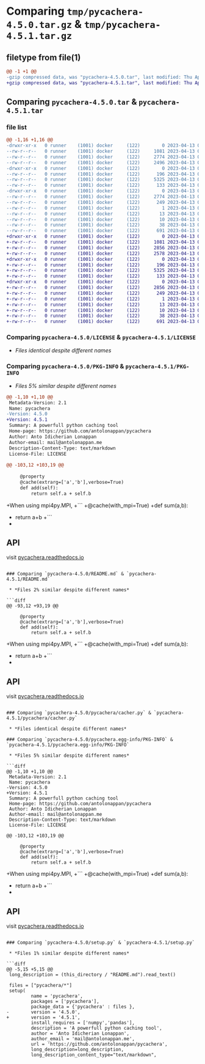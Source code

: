 # Comparing `tmp/pycachera-4.5.0.tar.gz` & `tmp/pycachera-4.5.1.tar.gz`

## filetype from file(1)

```diff
@@ -1 +1 @@
-gzip compressed data, was "pycachera-4.5.0.tar", last modified: Thu Apr 13 04:46:24 2023, max compression
+gzip compressed data, was "pycachera-4.5.1.tar", last modified: Thu Apr 13 05:05:37 2023, max compression
```

## Comparing `pycachera-4.5.0.tar` & `pycachera-4.5.1.tar`

### file list

```diff
@@ -1,16 +1,16 @@
-drwxr-xr-x   0 runner    (1001) docker     (122)        0 2023-04-13 04:46:24.882463 pycachera-4.5.0/
--rw-r--r--   0 runner    (1001) docker     (122)     1081 2023-04-13 04:46:17.000000 pycachera-4.5.0/LICENSE
--rw-r--r--   0 runner    (1001) docker     (122)     2774 2023-04-13 04:46:24.882463 pycachera-4.5.0/PKG-INFO
--rw-r--r--   0 runner    (1001) docker     (122)     2496 2023-04-13 04:46:17.000000 pycachera-4.5.0/README.md
-drwxr-xr-x   0 runner    (1001) docker     (122)        0 2023-04-13 04:46:24.878463 pycachera-4.5.0/pycachera/
--rw-r--r--   0 runner    (1001) docker     (122)      196 2023-04-13 04:46:17.000000 pycachera-4.5.0/pycachera/__init__.py
--rw-r--r--   0 runner    (1001) docker     (122)     5325 2023-04-13 04:46:17.000000 pycachera-4.5.0/pycachera/cacher.py
--rw-r--r--   0 runner    (1001) docker     (122)      133 2023-04-13 04:46:17.000000 pycachera-4.5.0/pycachera/mpi.py
-drwxr-xr-x   0 runner    (1001) docker     (122)        0 2023-04-13 04:46:24.882463 pycachera-4.5.0/pycachera.egg-info/
--rw-r--r--   0 runner    (1001) docker     (122)     2774 2023-04-13 04:46:24.000000 pycachera-4.5.0/pycachera.egg-info/PKG-INFO
--rw-r--r--   0 runner    (1001) docker     (122)      249 2023-04-13 04:46:24.000000 pycachera-4.5.0/pycachera.egg-info/SOURCES.txt
--rw-r--r--   0 runner    (1001) docker     (122)        1 2023-04-13 04:46:24.000000 pycachera-4.5.0/pycachera.egg-info/dependency_links.txt
--rw-r--r--   0 runner    (1001) docker     (122)       13 2023-04-13 04:46:24.000000 pycachera-4.5.0/pycachera.egg-info/requires.txt
--rw-r--r--   0 runner    (1001) docker     (122)       10 2023-04-13 04:46:24.000000 pycachera-4.5.0/pycachera.egg-info/top_level.txt
--rw-r--r--   0 runner    (1001) docker     (122)       38 2023-04-13 04:46:24.882463 pycachera-4.5.0/setup.cfg
--rw-r--r--   0 runner    (1001) docker     (122)      691 2023-04-13 04:46:17.000000 pycachera-4.5.0/setup.py
+drwxr-xr-x   0 runner    (1001) docker     (122)        0 2023-04-13 05:05:37.380005 pycachera-4.5.1/
+-rw-r--r--   0 runner    (1001) docker     (122)     1081 2023-04-13 05:05:28.000000 pycachera-4.5.1/LICENSE
+-rw-r--r--   0 runner    (1001) docker     (122)     2856 2023-04-13 05:05:37.380005 pycachera-4.5.1/PKG-INFO
+-rw-r--r--   0 runner    (1001) docker     (122)     2578 2023-04-13 05:05:28.000000 pycachera-4.5.1/README.md
+drwxr-xr-x   0 runner    (1001) docker     (122)        0 2023-04-13 05:05:37.380005 pycachera-4.5.1/pycachera/
+-rw-r--r--   0 runner    (1001) docker     (122)      196 2023-04-13 05:05:28.000000 pycachera-4.5.1/pycachera/__init__.py
+-rw-r--r--   0 runner    (1001) docker     (122)     5325 2023-04-13 05:05:28.000000 pycachera-4.5.1/pycachera/cacher.py
+-rw-r--r--   0 runner    (1001) docker     (122)      133 2023-04-13 05:05:28.000000 pycachera-4.5.1/pycachera/mpi.py
+drwxr-xr-x   0 runner    (1001) docker     (122)        0 2023-04-13 05:05:37.380005 pycachera-4.5.1/pycachera.egg-info/
+-rw-r--r--   0 runner    (1001) docker     (122)     2856 2023-04-13 05:05:37.000000 pycachera-4.5.1/pycachera.egg-info/PKG-INFO
+-rw-r--r--   0 runner    (1001) docker     (122)      249 2023-04-13 05:05:37.000000 pycachera-4.5.1/pycachera.egg-info/SOURCES.txt
+-rw-r--r--   0 runner    (1001) docker     (122)        1 2023-04-13 05:05:37.000000 pycachera-4.5.1/pycachera.egg-info/dependency_links.txt
+-rw-r--r--   0 runner    (1001) docker     (122)       13 2023-04-13 05:05:37.000000 pycachera-4.5.1/pycachera.egg-info/requires.txt
+-rw-r--r--   0 runner    (1001) docker     (122)       10 2023-04-13 05:05:37.000000 pycachera-4.5.1/pycachera.egg-info/top_level.txt
+-rw-r--r--   0 runner    (1001) docker     (122)       38 2023-04-13 05:05:37.380005 pycachera-4.5.1/setup.cfg
+-rw-r--r--   0 runner    (1001) docker     (122)      691 2023-04-13 05:05:28.000000 pycachera-4.5.1/setup.py
```

### Comparing `pycachera-4.5.0/LICENSE` & `pycachera-4.5.1/LICENSE`

 * *Files identical despite different names*

### Comparing `pycachera-4.5.0/PKG-INFO` & `pycachera-4.5.1/PKG-INFO`

 * *Files 5% similar despite different names*

```diff
@@ -1,10 +1,10 @@
 Metadata-Version: 2.1
 Name: pycachera
-Version: 4.5.0
+Version: 4.5.1
 Summary: A powerfull python caching tool
 Home-page: https://github.com/antolonappan/pycachera
 Author: Anto Idicherian Lonappan
 Author-email: mail@antolonappan.me
 Description-Content-Type: text/markdown
 License-File: LICENSE
 
@@ -103,12 +103,19 @@
     
     @property
     @cache(extrarg=['a','b'],verbose=True)
     def add(self):
         return self.a + self.b
 ```
 
+When using mpi4py.MPI,
+```
+@cache(with_mpi=True)
+def sum(a,b):
+   return a+b
+```
+
 
 
 ## API
 
 visit [pycachera.readthedocs.io](https://pycachera.readthedocs.io/en/latest/)
```

### Comparing `pycachera-4.5.0/README.md` & `pycachera-4.5.1/README.md`

 * *Files 2% similar despite different names*

```diff
@@ -93,12 +93,19 @@
     
     @property
     @cache(extrarg=['a','b'],verbose=True)
     def add(self):
         return self.a + self.b
 ```
 
+When using mpi4py.MPI,
+```
+@cache(with_mpi=True)
+def sum(a,b):
+   return a+b
+```
+
 
 
 ## API
 
 visit [pycachera.readthedocs.io](https://pycachera.readthedocs.io/en/latest/)
```

### Comparing `pycachera-4.5.0/pycachera/cacher.py` & `pycachera-4.5.1/pycachera/cacher.py`

 * *Files identical despite different names*

### Comparing `pycachera-4.5.0/pycachera.egg-info/PKG-INFO` & `pycachera-4.5.1/pycachera.egg-info/PKG-INFO`

 * *Files 5% similar despite different names*

```diff
@@ -1,10 +1,10 @@
 Metadata-Version: 2.1
 Name: pycachera
-Version: 4.5.0
+Version: 4.5.1
 Summary: A powerfull python caching tool
 Home-page: https://github.com/antolonappan/pycachera
 Author: Anto Idicherian Lonappan
 Author-email: mail@antolonappan.me
 Description-Content-Type: text/markdown
 License-File: LICENSE
 
@@ -103,12 +103,19 @@
     
     @property
     @cache(extrarg=['a','b'],verbose=True)
     def add(self):
         return self.a + self.b
 ```
 
+When using mpi4py.MPI,
+```
+@cache(with_mpi=True)
+def sum(a,b):
+   return a+b
+```
+
 
 
 ## API
 
 visit [pycachera.readthedocs.io](https://pycachera.readthedocs.io/en/latest/)
```

### Comparing `pycachera-4.5.0/setup.py` & `pycachera-4.5.1/setup.py`

 * *Files 1% similar despite different names*

```diff
@@ -5,15 +5,15 @@
 long_description = (this_directory / "README.md").read_text()
 
 files = ["pycachera/*"]
 setup(
         name = 'pycachera',
         packages = ['pycachera'],
         package_data = {'pycachera' : files },
-        version = '4.5.0',
+        version = '4.5.1',
         install_requires = ['numpy','pandas'],
         description = 'A powerfull python caching tool',
         author = 'Anto Idicherian Lonappan',
         author_email = 'mail@antolonappan.me',
         url = 'https://github.com/antolonappan/pycachera',
         long_description=long_description,
         long_description_content_type="text/markdown",
```

